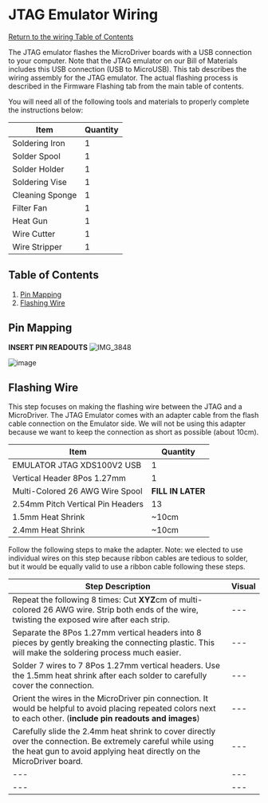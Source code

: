 # JTAG Emulator Wiring
[Return to the wiring Table of Contents](https://github.com/EmiliaPsacharopoulos/Quadruped-8dof-Robot/tree/main/Wiring#table-of-contents)

The JTAG emulator flashes the MicroDriver boards with a USB connection to your computer. Note that the JTAG emulator on our Bill of Materials includes this USB connection (USB to MicroUSB). This tab describes the wiring assembly for the JTAG emulator. The actual flashing process is described in the Firmware Flashing tab from the main table of contents. 

You will need all of the following tools and materials to properly complete the instructions below:

| Item | Quantity | 
| --- | --- |
| Soldering Iron | 1 |
| Solder Spool | 1 |
| Solder Holder | 1 |
| Soldering Vise | 1 |
| Cleaning Sponge | 1 |
| Filter Fan | 1 |
| Heat Gun | 1 |
| Wire Cutter | 1 |
| Wire Stripper | 1 |



## Table of Contents
1. [Pin Mapping](https://github.com/EmiliaPsacharopoulos/Quadruped-8dof-Robot/blob/main/Wiring/JTAG%20Emulator%20Wiring/README.md#pin-mapping)
2. [Flashing Wire](https://github.com/EmiliaPsacharopoulos/Quadruped-8dof-Robot/tree/main/Wiring/JTAG%20Emulator%20Wiring#flashing-wire)

## Pin Mapping
**INSERT PIN READOUTS**
![IMG_3848](https://user-images.githubusercontent.com/84528674/119847684-30276180-bed9-11eb-9b2a-64afcdeaa6c6.jpg)

![image](https://user-images.githubusercontent.com/84528674/119844406-67484380-bed6-11eb-8c5e-64900b046b1f.png)



## Flashing Wire

This step focuses on making the flashing wire between the JTAG and a MicroDriver. The JTAG Emulator comes with an adapter cable from the flash cable connection on the Emulator side. We will not be using this adapter because we want to keep the connection as short as possible (about 10cm). 

| Item | Quantity | 
| --- | --- |
| EMULATOR JTAG XDS100V2 USB | 1 |
| Vertical Header 8Pos 1.27mm | 1 |
| Multi-Colored 26 AWG Wire Spool | **FILL IN LATER** |
| 2.54mm Pitch Vertical Pin Headers | 13 |
| 1.5mm Heat Shrink | ~10cm |
| 2.4mm Heat Shrink | ~10cm |


Follow the following steps to make the adapter. Note: we elected to use individual wires on this step because ribbon cables are tedious to solder, but it would be equally valid to use a ribbon cable following these steps.

| Step Description | Visual | 
| --- | --- |
| Repeat the following 8 times: Cut **XYZ**cm of multi-colored 26 AWG wire. Strip both ends of the wire, twisting the exposed wire after each strip. | --- |
| Separate the 8Pos 1.27mm vertical headers into 8 pieces by gently breaking the connecting plastic. This will make the soldering process much easier. | --- |
| Solder 7 wires to 7 8Pos 1.27mm vertical headers. Use the 1.5mm heat shrink after each solder to carefully cover the connection. | --- |
| Orient the wires in the MicroDriver pin connection. It would be helpful to avoid placing repeated colors next to each other. (**include pin readouts and images**) | --- |
| Carefully slide the 2.4mm heat shrink to cover directly over the connection. Be extremely careful while using the heat gun to avoid applying heat directly on the MicroDriver board. | --- |
| --- | --- |
| --- | --- |
